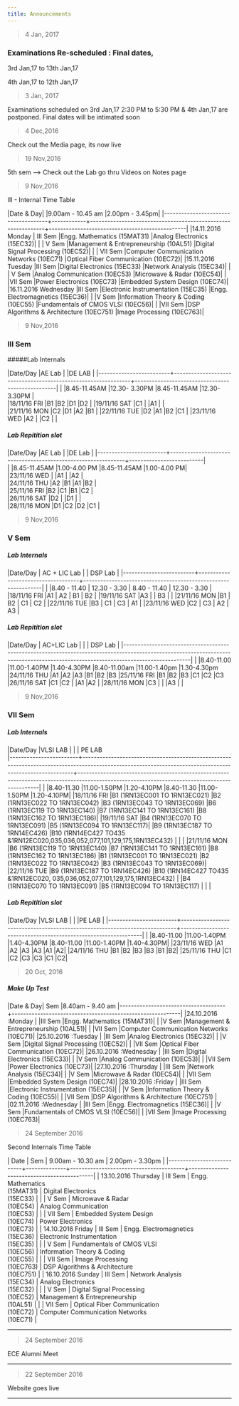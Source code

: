 ```yaml
---
title: Announcements
---
```


>4 Jan, 2017

### Examinations Re-scheduled : Final dates,



3rd Jan,17 to 13th Jan,17

4th Jan,17 to 12th Jan,17







>3 Jan, 2017


 Examinations scheduled on 3rd Jan,17 2:30 PM to 5:30 PM & 4th Jan,17 are postponed. Final dates will be intimated soon



>4 Dec,2016

 Check out the Media page, its now live




>19 Nov,2016

5th sem --> Check out the Lab go thru Videos on Notes page


>9 Nov,2016
		
III - Internal Time Table			
			
|Date & Day|			|9.00am - 10.45 am				 |2.00pm - 3.45pm|
|-------------------------------------+------------+--------------------------------------------------------------+------------------------------------------------|
|14.11.2016  Monday		| III Sem	|Engg. Mathematics                                (15MAT31)	|Analog Electronics  (15EC32)|
|			| V Sem	|Management & Entrepreneurship (10AL51)	|Digital Signal Processing (10EC52)|
|			| VII Sem	|Computer Communication Networks (10EC71)	|Optical Fiber Communication (10EC72)|
|15.11.2016   Tuesday 		 |III Sem	|Digital Electronics  (15EC33)			|Network Analysis (15EC34)|
|			| V Sem	|Analog Communication (10EC53)		|Microwave & Radar (10EC54)|
|			|VII Sem	|Power Electronics (10EC73)			|Embedded System Design (10EC74)|
|16.11.2016    Wednesday	|III Sem	|Electronic Instrumentation (15EC35)		|Engg. Electromagnetics (15EC36)|
|			|V Sem	|Information Theory & Coding (10EC55)		|Fundamentals of CMOS VLSI (10EC56)|
|			|VII Sem	|DSP Algorithms & Architecture (10EC751) 	|Image Processing (10EC763)|




>9 Nov,2016

### III Sem	
#####Lab Internals                                            
							
|Date/Day	|AE  Lab				|	|DE LAB				|
|-------------------------+---------------------------------------------------------------+--------------------------------------------------|
|		|8.45-11.45AM	|12.30- 3.30PM		|8.45-11.45AM	|12.30- 3.30PM	|	
|18/11/16   FRI	|B1		|B2			|D1		|D2		|
|19/11/16  SAT	|C1		|			|A1		|		|	
|21/11/16 MON	|C2		|D1			|A2		|B1		|
|22/11/16   TUE	|D2		|A1			|B2		|C1		|
|23/11/16  WED	|A2		|			|C2		|		|	
							
##### Lab Repitition  slot							

|Date/Day	|AE  Lab			|		|DE Lab		|
|------------------------+--------------------------------------------------------------+--------------------------|	
|		|8.45-11.45AM	|1.00-4.00 PM	|8.45-11.45AM	|1.00-4.00 PM|		
|23/11/16  WED	|		|A1		|		|A2	|	
|24/11/16   THU	|A2		|B1		|A1		|B2	|	
|25/11/16  FRI	|B2		|C1		|B1		|C2	|	
|26/11/16 SAT	|D2		|		|D1		|	|	
|28/11/16  MON	|D1		|C2		|D2		|C1	|	

>9 Nov,2016

### V  Sem	
##### Lab Internals          
                                          						
|Date/Day	|	AC + LIC  Lab	|	|	DSP Lab			|
|-------------------------+------------------------------------+---------------------------------------------------------------|
|		|8.40 - 11.40 |         12.30 - 3.30	|	8.40 - 11.40 |	12.30 - 3.30	|	
|18/11/16   FRI	|A1	     |	A2	|	B1	  |	B2		|
|19/11/16  SAT	|A3	     |		|	B3	  |			|
|21/11/16 MON	|B1	     |	B2	|	C1	  |	C2		|
|22/11/16   TUE	|B3	     |	C1	|	C3	  |	A1		|
|23/11/16  WED	|C2	     |	C3	|	A2	  |	A3		|
							
##### Lab Repitition  slot
							
|Date/Day	|		AC+LIC  Lab	|	|	|			DSP Lab			|
|-----------------------------------------------------------------------------------------------------------------------------------------------------------------------------------|
|		|8.40-11.00	|11.00-1.40PM	|1.40-4.30PM	|8.40-11.00am	|11.00-1.40pm	|1.30-4.30pm	
|24/11/16   THU	|A1		|A2		|A3		|B1		|B2		|B3	
|25/11/16  FRI	|B1		|B2		|B3		|C1		|C2		|C3	
|26/11/16 SAT	|C1		|C2		|		|A1		|A2		|
|28/11/16  MON	|C3		|		|		|A3		|		|


>9 Nov,2016

### VII Sem	

##### Lab Internals        
                                           							
|Date/Day	|VLSI LAB		|				|						|			PE LAB		
|------------------------+---------------------------------------------------------------------------------------------------------------------------------------------------------+----------------------------------------------------------------------------------------------------------------------------------------------|
|		|8.40-11.30			|11.00-1.50PM			|1.20-4.10PM			|8.40-11.30			|11.00-1.50PM			|1.20-4.10PM|
|18/11/16   FRI	|B1 (1RN13EC001 TO 1RN13EC021)	|B2 (1RN13EC022 TO 1RN13EC042)	|B3 (1RN13EC043 TO 1RN13EC069)	|B6 (1RN13EC119 TO 1RN13EC140)	|B7 (1RN13EC141 TO 1RN13EC161)	|B8 (1RN13EC162 TO 1RN13EC186)|
|19/11/16  SAT	|B4 (1RN13EC070 TO  1RN13EC091)	|B5 (1RN13EC094 TO 1RN13EC117)|	|B9 (1RN13EC187 TO 1RN14EC426)	|B10 (1RN14EC427 TO435 &1RN12EC020,035,036,052,077,101,129,175,1RN13EC432)	|				|		|
|21/11/16 MON	|B6 (1RN13EC119 TO 1RN13EC140)	|B7 (1RN13EC141 TO 1RN13EC161)	|B8 (1RN13EC162 TO 1RN13EC186)	|B1 (1RN13EC001 TO 1RN13EC021)	|B2 (1RN13EC022 TO  1RN13EC042)	|B3 (1RN13EC043 TO 1RN13EC069)|
|22/11/16   TUE	|B9 (1RN13EC187 TO 1RN14EC426)	|B10 (1RN14EC427 TO435 &1RN12EC020,  035,036,052,077,101,129,175,1RN13EC432) |  |B4 (1RN13EC070 TO  1RN13EC091)	|B5 (1RN13EC094 TO 1RN13EC117)	|				|			|
		
						
				
##### Lab Repitition  slot
						
|Date/Day	|VLSI LAB					| |	|PE LAB					|
|------------------------+----------------------------------------------------------------------------+----------------------------------------------------------------|
|		|8.40-11.00	|11.00-1.40PM	|1.40-4.30PM	|8.40-11.00	|11.00-1.40PM	|1.40-4.30PM|
|23/11/16  WED	|A1		|A2		|A3		|A3		|A1		|A2|
|24/11/16   THU	|B1 		|B2 		|B3 		|B3 		|B1 		|B2| 
|25/11/16 THU	|C1		|C2		|C3		|C3		|C1		|C2|





>20 Oct, 2016
	
##### Make Up Test	

	
		
|Date & Day|	Sem	|8.40am - 9.40 am
|-------------------------------------+-----------------------------------------------------------|
|24.10.2016 :Monday
|	|III  Sem	|Engg. Mathematics  (15MAT31)|
|	|V Sem	|Management & Entrepreneurship (10AL51)|
|	|VII  Sem	|Computer Communication Networks (10EC71)|
|25.10.2016 :Tuesday
|	|III  Sem	|Analog Electronics  (15EC32)|
|	|V Sem		|Digital Signal Processing (10EC52)|
|	|VII Sem		|Optical Fiber Communication (10EC72)|
|26.10.2016  :Wednesday
|	|III Sem		|Digital Electronics  (15EC33)|
|	|V Sem		|Analog Communication (10EC53)|
|	|VII Sem		|Power Electronics (10EC73)|
|27.10.2016  :Thursday
|	|III Sem		|Network Analysis (15EC34)|
|	|V Sem		|Microwave & Radar (10EC54)|
|	|VII Sem		|Embedded System Design (10EC74)|
|28.10.2016  :Friday
|	|III Sem		|Electronic Instrumentation (15EC35)|
|	|V Sem		|Information Theory & Coding (10EC55)|
|	|VII Sem		|DSP Algorithms & Architecture (10EC751) |
|02.11.2016  :Wednesday
|	|III Sem		|Engg. Electromagnetics (15EC36)|
|	|V Sem		|Fundamentals of CMOS VLSI (10EC56)|
|	|VII Sem		|Image Processing (10EC763)|





>24 September 2016

Second Internals Time Table

|          Date         	|   Sem   	   |           9.00am - 10.30 am          	|              2.00pm - 3.30pm          	 |
|---------------------------+--------------+----------------------------------------+--------------------------------------------|
| 13.10.2016   Thursday 	| III Sem 	   |     Engg. Mathematics<br>(15MAT31)     	|       Digital Electronics<br>(15EC33)      |
|                       	|  V Sem  	   |      Microwave & Radar<br>(10EC54)      	|       Analog Communication<br>(10EC53)     |
|                       	| VII Sem 	   |    Embedded System Design<br>(10EC74)   	|        Power Electronics<br>(10EC73)       |
|  14.10.2016   Friday  	| III Sem 	   |    Engg. Electromagnetics<br>(15EC36)   	|    Electronic Instrumentation<br>(15EC35)    |
|                       	|  V Sem  	   |  Fundamentals of CMOS VLSI<br>(10EC56)  	|   Information Theory & Coding<br>(10EC55)    |
|                       	| VII Sem 	   |      Image Processing<br>(10EC763)      	|  DSP Algorithms & Architecture<br>(10EC751)  |
|  16.10.2016   Sunday  	| III Sem 	   |       Network Analysis<br>(15EC34)      	|       Analog Electronics<br>(15EC32)       	 |
|                       	|  V Sem  	   |  Digital Signal Processing<br>(10EC52)  	|  Management & Entrepreneurship<br>(10AL51)   |
|                       	| VII Sem 	   | Optical Fiber Communication<br>(10EC72) 	| Computer Communication Networks<br>(10EC71)  |



<hr>

>24 September 2016

ECE Alumni Meet
<hr>

>22 September 2016  

Website goes live
<hr>
